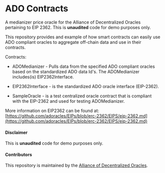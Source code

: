 # ADO Contracts

A medianizer price oracle for the Alliance of Decentralized Oracles pertaining to EIP 2362. This is **unaudited** code for demo purposes only.

This repository provides and example of how smart contracts can easily use ADO compliant oracles to aggregate off-chain data and use in their contracts.

Contracts:

* ADOMedianizer - Pulls data from the specified ADO compliant oracles based on the standardized ADO data Id's. The ADOMedianizer includes(is) EIP2362Interface.

* EIP2362Interface - is the standardized ADO oracle interface (EIP-2362).

* SampleOracle - is a test centralized oracle contract that is compliant with the EIP-2362 and used for testing ADOMedianizer. 


More information on EIP2362 can be found at: [https://github.com/adoracles/EIPs/blob/erc-2362/EIPS/eip-2362.md](https://github.com/adoracles/EIPs/blob/erc-2362/EIPS/eip-2362.md)

#### Disclaimer

This is **unaudited** code for demo purposes only.


#### Contributors<a name="contributors"> </a>

This repository is maintained by the [Alliance of Decentralized Oracles](https://theado.org).
